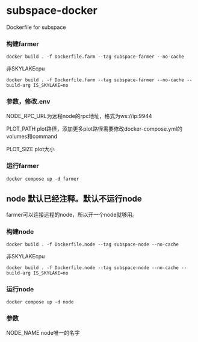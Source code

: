 # subspace-docker
Dockerfile for subspace

### 构建farmer

`docker build . -f Dockerfile.farm --tag subspace-farmer --no-cache`

非SKYLAKEcpu

`docker build . -f Dockerfile.farm --tag subspace-farmer --no-cache --build-arg IS_SKYLAKE=no`

### 参数，修改.env
NODE_RPC_URL为远程node的rpc地址，格式为ws://ip:9944

PLOT_PATH plot路径，添加更多plot路径需要修改docker-compose.yml的volumes和command

PLOT_SIZE plot大小

### 运行farmer

`docker compose up -d farmer`


## node 默认已经注释。默认不运行node

farmer可以连接远程的node，所以开一个node就够用。

### 构建node

`docker build . -f Dockerfile.node --tag subspace-node --no-cache`

非SKYLAKEcpu

`docker build . -f Dockerfile.node --tag subspace-node --no-cache --build-arg IS_SKYLAKE=no`

### 运行node

`docker compose up -d node`

### 参数
NODE_NAME node唯一的名字
